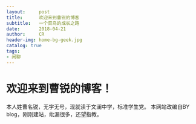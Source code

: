 ```yaml
---
layout:     post
title:      欢迎来到曹锐的博客
subtitle:   一个菜鸟的成长之路
date:       2018-04-21
author:     CR
header-img: home-bg-geek.jpg
catalog: true
tags:
- 闲聊
---
```

# 欢迎来到曹锐的博客！
本人姓曹名锐，无字无号，现就读于文澜中学，标准学生党。
本网站改编自BY blog，刚刚建站，纰漏很多，还望指教。
